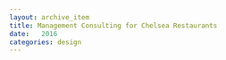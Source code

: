 ```yaml
---
layout: archive_item
title: Management Consulting for Chelsea Restaurants
date:   2016
categories: design
---
```




